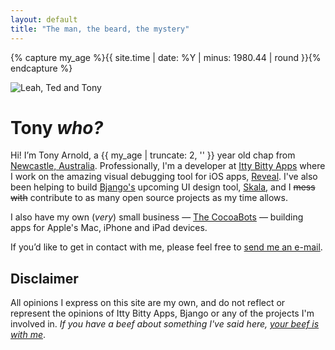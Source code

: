 ```yaml
---
layout: default
title: "The man, the beard, the mystery"
---
```


{% capture my_age %}{{ site.time | date: %Y | minus: 1980.44 | round }}{% endcapture %}

<img src="http://static.tonyarnold.com/my-family.jpg" alt="Leah, Ted and Tony" class="widescreen" />

# Tony _who?_

Hi! I’m Tony Arnold, a {{ my_age | truncate: 2, '' }} year old chap from [Newcastle, Australia][NewcastleMapLink]. Professionally, I'm a developer at [Itty Bitty Apps](http://ittybittyapps.com/) where I work on the amazing visual debugging tool for iOS apps, [Reveal](http://revealapp.com/). I've also been helping to build [Bjango's](http://bjango.com/) upcoming UI design tool, [Skala](https://bjango.com/mac/skala/), and I <del>mess with</del> contribute to as many open source projects as my time allows.

I also have my own (_very_) small business — [The CocoaBots][TCB] — building apps for Apple's Mac, iPhone and iPad devices.

If you’d like to get in contact with me, please feel free to [send me an e-mail][Email].


## Disclaimer

All opinions I express on this site are my own, and do not reflect or represent the opinions of Itty Bitty Apps, Bjango or any of the projects I'm involved in. _If you have a beef about something I've said here, [your beef is with me][Email]_.


 [TCB]: http://thecocoabots.com/
 [Email]: mailto:Tony%20Arnold%20%3Ctony@tonyarnold.com%3E
 [NewcastleMapLink]: http://www.google.com/maps?f=q&source=s_q&hl=en&geocode=&q=Newcastle,+Australia&sll=-32.893409,151.735743&sspn=0.014324,0.016651&ie=UTF8&hq=&hnear=Newcastle+New+South+Wales,+Australia&t=h&z=15&iwloc=A

